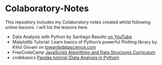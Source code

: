 # Colaboratory-Notes

This repository includes my Colaboratory notes created whilst following online lessons. I will list the lessons here.

- Data Analysis with Python by Santiago Basulto [on YouTube](https://www.youtube.com/watch?v=r-uOLxNrNk8&t=10952s )
- Matplotlib Tutorial: Learn basics of Python’s powerful Plotting library by Killol Govani on [towardsdatascience.com](https://towardsdatascience.com/matplotlib-tutorial-learn-basics-of-pythons-powerful-plotting-library-b5d1b8f67596)
- FreeCodeCamp [JavaScript Algorithms and Data Structures Curriculum](https://www.freecodecamp.org/learn/javascript-algorithms-and-data-structures/)
- codebasics [Pandas tutorial (Data Analysis in Python)](https://www.youtube.com/watch?v=CmorAWRsCAw&list=PLeo1K3hjS3uuASpe-1LjfG5f14Bnozjwy)
